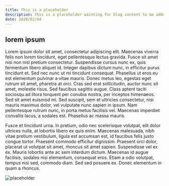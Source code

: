 ```yaml
---
title: This is a placeholder
description: This is a placeholder wainting for blog content to be added to the website. coming soon...
date: 2020/02/04
---
```


## lorem ipsum

Lorem ipsum dolor sit amet, consectetur adipiscing elit. Maecenas viverra felis non lorem tincidunt, eget pellentesque lectus gravida. Fusce sit amet nisi non nisl pretium consectetur. Suspendisse cursus nunc ex, quis fermentum libero aliquet id. Integer dapibus dictum nunc, in efficitur purus tincidunt et. Sed nec nunc ut mi tincidunt consequat. Phasellus ut eros eu est elementum pulvinar a vitae mauris. Donec metus leo, egestas eget rutrum sit amet, pharetra at orci. Cras sed erat sollicitudin, auctor nunc sit amet, molestie risus. Sed faucibus sagittis augue. Class aptent taciti sociosqu ad litora torquent per conubia nostra, per inceptos himenaeos. Sed sit amet euismod mi. Sed suscipit, sem et ultricies consectetur, nisi mauris maximus dolor, vel vulputate nunc sapien in ipsum. Nam pellentesque rutrum nunc, in porta metus facilisis vel. Maecenas imperdiet convallis lacus, a sodales est. Phasellus ac massa mauris.

Fusce et tincidunt urna. In pretium, odio nec scelerisque volutpat, elit dolor ultrices nulla, at lobortis libero ex quis enim. Maecenas malesuada, nibh vitae pretium vestibulum, ligula est accumsan est, id faucibus felis justo congue tortor. Praesent commodo efficitur dignissim. Praesent orci dolor, placerat ut volutpat sit amet, rhoncus sit amet sapien. Suspendisse vel ex ex. Mauris lobortis ante ac sem interdum dictum. Maecenas id augue facilisis, sodales nisi elementum, consequat eros. Etiam a odio volutpat, tempus nisi sed, commodo diam. Sed sed posuere ex. Donec elementum in quam a rhoncus.

![placeholder](https://picsum.photos/200/300)